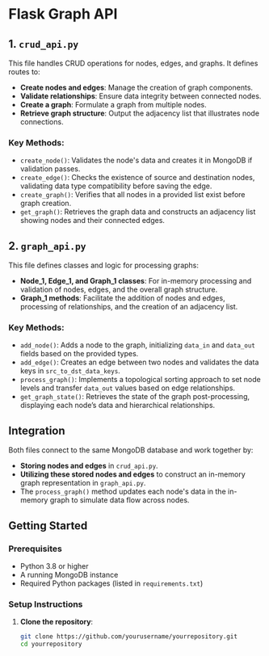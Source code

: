 # Flask Graph API

## 1. `crud_api.py`

This file handles CRUD operations for nodes, edges, and graphs. It defines routes to:

- **Create nodes and edges**: Manage the creation of graph components.
- **Validate relationships**: Ensure data integrity between connected nodes.
- **Create a graph**: Formulate a graph from multiple nodes.
- **Retrieve graph structure**: Output the adjacency list that illustrates node connections.

### Key Methods:

- `create_node()`: Validates the node's data and creates it in MongoDB if validation passes.
- `create_edge()`: Checks the existence of source and destination nodes, validating data type compatibility before saving the edge.
- `create_graph()`: Verifies that all nodes in a provided list exist before graph creation.
- `get_graph()`: Retrieves the graph data and constructs an adjacency list showing nodes and their connected edges.

## 2. `graph_api.py`

This file defines classes and logic for processing graphs:

- **Node_1, Edge_1, and Graph_1 classes**: For in-memory processing and validation of nodes, edges, and the overall graph structure.
- **Graph_1 methods**: Facilitate the addition of nodes and edges, processing of relationships, and the creation of an adjacency list.

### Key Methods:

- `add_node()`: Adds a node to the graph, initializing `data_in` and `data_out` fields based on the provided types.
- `add_edge()`: Creates an edge between two nodes and validates the data keys in `src_to_dst_data_keys`.
- `process_graph()`: Implements a topological sorting approach to set node levels and transfer `data_out` values based on edge relationships.
- `get_graph_state()`: Retrieves the state of the graph post-processing, displaying each node’s data and hierarchical relationships.

## Integration

Both files connect to the same MongoDB database and work together by:

- **Storing nodes and edges** in `crud_api.py`.
- **Utilizing these stored nodes and edges** to construct an in-memory graph representation in `graph_api.py`.
- The `process_graph()` method updates each node's data in the in-memory graph to simulate data flow across nodes.

## Getting Started

### Prerequisites

- Python 3.8 or higher
- A running MongoDB instance
- Required Python packages (listed in `requirements.txt`)

### Setup Instructions

1. **Clone the repository**:
   ```bash
   git clone https://github.com/yourusername/yourrepository.git
   cd yourrepository
